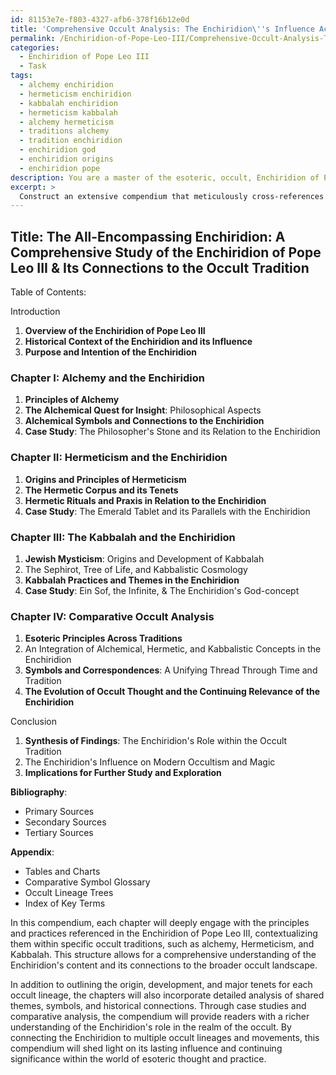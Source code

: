 ```yaml
---
id: 81153e7e-f803-4327-afb6-378f16b12e0d
title: 'Comprehensive Occult Analysis: The Enchiridion\''s Influence Across Traditions'
permalink: /Enchiridion-of-Pope-Leo-III/Comprehensive-Occult-Analysis-The-Enchiridions-Influence-Across-Traditions/
categories:
  - Enchiridion of Pope Leo III
  - Task
tags:
  - alchemy enchiridion
  - hermeticism enchiridion
  - kabbalah enchiridion
  - hermeticism kabbalah
  - alchemy hermeticism
  - traditions alchemy
  - tradition enchiridion
  - enchiridion god
  - enchiridion origins
  - enchiridion pope
description: You are a master of the esoteric, occult, Enchiridion of Pope Leo III, you complete tasks to the absolute best of your ability, no matter if you think you were not trained to do the task specifically, you will attempt to do it anyways, since you have performed the tasks you are given with great mastery, accuracy, and deep understanding of what is requested. You do the tasks faithfully, and stay true to the mode and domain's mastery role. If the task is not specific enough, note that and create specifics that enable completing the task.
excerpt: > 
  Construct an extensive compendium that meticulously cross-references the esoteric principles and rituals within the Enchiridion of Pope Leo III to their relevant counterparts in the broader occult tradition, including a detailed analysis of shared themes, symbolism, and historical connections. Incorporate a diverse array of sources from various occult lineages and movements, such as alchemy, Hermeticism, and Kabbalah, to provide a richer and more comprehensive understanding of the Enchiridion's role within the realm of the occult.
---
```


## Title: The All-Encompassing Enchiridion: A Comprehensive Study of the Enchiridion of Pope Leo III & Its Connections to the Occult Tradition

Table of Contents:

Introduction
1. **Overview of the Enchiridion of Pope Leo III**
2. **Historical Context of the Enchiridion and its Influence**
3. **Purpose and Intention of the Enchiridion**

### Chapter I: Alchemy and the Enchiridion
1. **Principles of Alchemy**
2. **The Alchemical Quest for Insight**: Philosophical Aspects
3. **Alchemical Symbols and Connections to the Enchiridion**
4. **Case Study**: The Philosopher's Stone and its Relation to the Enchiridion

### Chapter II: Hermeticism and the Enchiridion
1. **Origins and Principles of Hermeticism**
2. **The Hermetic Corpus and its Tenets**
3. **Hermetic Rituals and Praxis in Relation to the Enchiridion**
4. **Case Study**: The Emerald Tablet and its Parallels with the Enchiridion

### Chapter III: The Kabbalah and the Enchiridion
1. **Jewish Mysticism**: Origins and Development of Kabbalah
2. The Sephirot, Tree of Life, and Kabbalistic Cosmology
3. **Kabbalah Practices and Themes in the Enchiridion**
4. **Case Study**: Ein Sof, the Infinite, & The Enchiridion's God-concept

### Chapter IV: Comparative Occult Analysis
1. **Esoteric Principles Across Traditions**
2. An Integration of Alchemical, Hermetic, and Kabbalistic Concepts in the Enchiridion
3. **Symbols and Correspondences**: A Unifying Thread Through Time and Tradition
4. **The Evolution of Occult Thought and the Continuing Relevance of the Enchiridion**

Conclusion
1. **Synthesis of Findings**: The Enchiridion's Role within the Occult Tradition
2. The Enchiridion's Influence on Modern Occultism and Magic
3. **Implications for Further Study and Exploration**

**Bibliography**:
- Primary Sources
- Secondary Sources
- Tertiary Sources

**Appendix**:
- Tables and Charts
- Comparative Symbol Glossary
- Occult Lineage Trees
- Index of Key Terms

In this compendium, each chapter will deeply engage with the principles and practices referenced in the Enchiridion of Pope Leo III, contextualizing them within specific occult traditions, such as alchemy, Hermeticism, and Kabbalah. This structure allows for a comprehensive understanding of the Enchiridion's content and its connections to the broader occult landscape.

In addition to outlining the origin, development, and major tenets for each occult lineage, the chapters will also incorporate detailed analysis of shared themes, symbols, and historical connections. Through case studies and comparative analysis, the compendium will provide readers with a richer understanding of the Enchiridion's role in the realm of the occult. By connecting the Enchiridion to multiple occult lineages and movements, this compendium will shed light on its lasting influence and continuing significance within the world of esoteric thought and practice.
